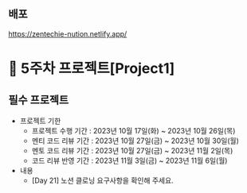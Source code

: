 ## 배포
https://zentechie-nution.netlify.app/
# 📌 5주차 프로젝트[Project1]

## 필수 프로젝트

- 프로젝트 기한
  - 프로젝트 수행 기간 : 2023년 10월 17일(화) ~ 2023년 10월 26일(목)
  - 멘티 코드 리뷰 기간 : 2023년 10월 27일(금) ~ 2023년 10월 30일(월)
  - 멘토 코드 리뷰 기간 : 2023년 10월 27일(금) ~ 2023년 11월 2일(목)
  - 코드 리뷰 반영 기간 : 2023년 11월 3일(금) ~ 2023년 11월 6일(월)
- 내용
  - [Day 21] 노션 클로닝 요구사항을 확인해 주세요.
